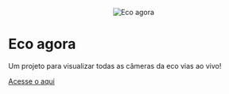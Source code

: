 <p align="center">
  <img src="https://pbs.twimg.com/profile_images/1334854897360048131/_ic4X4ud_400x400.jpg" alt="Eco agora" title="Eco agora"/>
</p>

# Eco agora

Um projeto para visualizar todas as câmeras da eco vias ao vivo!

[Acesse o aqui](https://eco-agora.vercel.app/)
